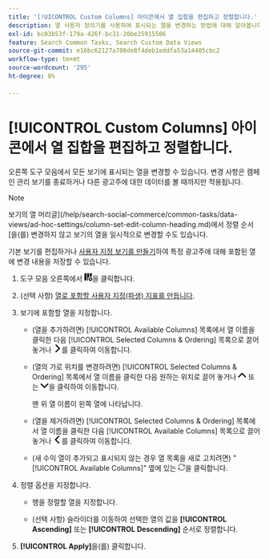 ```yaml
---
title: '[!UICONTROL Custom Columns] 아이콘에서 열 집합을 편집하고 정렬합니다.'
description: 열 사용자 정의기를 사용하여 표시되는 열을 변경하는 방법에 대해 알아봅니다.
exl-id: bc03b53f-179a-426f-bc31-20be25915506
feature: Search Common Tasks, Search Custom Data Views
source-git-commit: e16bc62127a708de8f4deb1eddfa53a14405cbc2
workflow-type: tm+mt
source-wordcount: '295'
ht-degree: 0%

---
```


# [!UICONTROL Custom Columns] 아이콘에서 열 집합을 편집하고 정렬합니다.

오른쪽 도구 모음에서 모든 보기에 표시되는 열을 변경할 수 있습니다. 변경 사항은 캠페인 관리 보기를 종료하거나 다른 광고주에 대한 데이터를 볼 때까지만 적용됩니다.

>[!NOTE]
>
>보기의 열 머리글](/help/search-social-commerce/common-tasks/data-views/ad-hoc-settings/column-set-edit-column-heading.md)에서 정렬 순서 [을(를) 변경하지 않고 보기의 열을 일시적으로 변경할 수도 있습니다.
>
>기본 보기를 편집하거나 [사용자 지정 보기를 만들기](/help/search-social-commerce/common-tasks/data-views/custom-default-views-manage.md#create-custom-view)하여 특정 광고주에 대해 포함된 열에 변경 내용을 저장할 수 있습니다.

1. 도구 모음 오른쪽에서 ![열](/help/search-social-commerce/assets/custom-columns.png "열")을 클릭합니다.

1. (선택 사항) [열로 포함할 사용자 지정(파생) 지표를 만듭니다](/help/search-social-commerce/common-tasks/custom-metrics/custom-metric-create.md).

1. 보기에 포함할 열을 지정합니다.

   * (열을 추가하려면) [!UICONTROL Available Columns] 목록에서 열 이름을 클릭한 다음 [!UICONTROL Selected Columns & Ordering] 목록으로 끌어 놓거나 ![열 추가](/help/search-social-commerce/assets/chevron-right.png "열 추가")를 클릭하여 이동합니다.

   * (열의 가로 위치를 변경하려면) [!UICONTROL Selected Columns & Ordering] 목록에서 열 이름을 클릭한 다음 원하는 위치로 끌어 놓거나 ![위로 열 이동](/help/search-social-commerce/assets/chevron-up.png "위로 열 이동") 또는 ![아래로 열 이동](/help/search-social-commerce/assets/chevron-down.png "아래로 열 이동")을 클릭하여 이동합니다.

     맨 위 열 이름이 왼쪽 열에 나타납니다.

   * (열을 제거하려면) [!UICONTROL Selected Columns & Ordering] 목록에서 열 이름을 클릭한 다음 [!UICONTROL Available Columns] 목록으로 끌어 놓거나 ![제거](/help/search-social-commerce/assets/chevron-left.png "제거")를 클릭하여 이동합니다.

   * (새 수익 열이 추가되고 표시되지 않는 경우 열 목록을 새로 고치려면) &quot;[!UICONTROL Available Columns]&quot; 옆에 있는 ![새로 고침](/help/search-social-commerce/assets/refresh.png "새로 고침")을 클릭합니다.

1. 정렬 옵션을 지정합니다.

   * 행을 정렬할 열을 지정합니다.

   * (선택 사항) 슬라이더를 이동하여 선택한 열의 값을 **[!UICONTROL Ascending]** 또는 **[!UICONTROL Descending]** 순서로 정렬합니다.

1. **[!UICONTROL Apply]**&#x200B;을(를) 클릭합니다.
